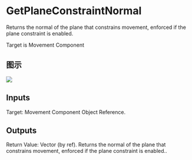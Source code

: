 # GetPlaneConstraintNormal

Returns the normal of the plane that constrains movement, enforced if the plane constraint is enabled.

Target is Movement Component

## 图示

![]($-20221218-18250682.png)

## Inputs

Target: Movement Component Object Reference.  

## Outputs

Return Value: Vector (by ref). Returns the normal of the plane that constrains movement, enforced if the plane constraint is enabled..

